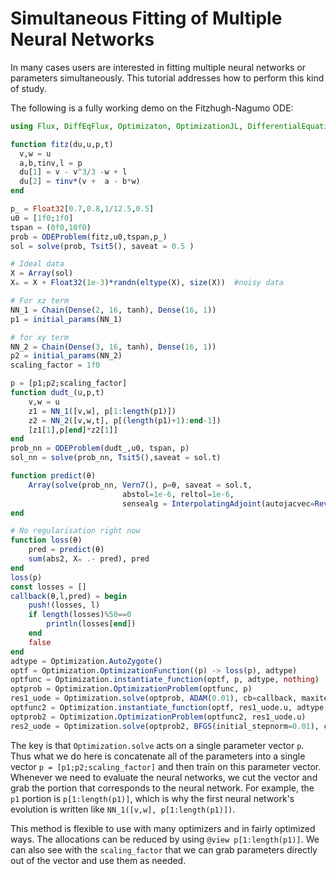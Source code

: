 # Simultaneous Fitting of Multiple Neural Networks

In many cases users are interested in fitting multiple neural networks
or parameters simultaneously. This tutorial addresses how to perform
this kind of study.

The following is a fully working demo on the Fitzhugh-Nagumo ODE:

```julia
using Flux, DiffEqFlux, Optimizaton, OptimizationJL, DifferentialEquations

function fitz(du,u,p,t)
  v,w = u
  a,b,τinv,l = p
  du[1] = v - v^3/3 -w + l
  du[2] = τinv*(v +  a - b*w)
end

p_ = Float32[0.7,0.8,1/12.5,0.5]
u0 = [1f0;1f0]
tspan = (0f0,10f0)
prob = ODEProblem(fitz,u0,tspan,p_)
sol = solve(prob, Tsit5(), saveat = 0.5 )

# Ideal data
X = Array(sol)
Xₙ = X + Float32(1e-3)*randn(eltype(X), size(X))  #noisy data

# For xz term
NN_1 = Chain(Dense(2, 16, tanh), Dense(16, 1))
p1 = initial_params(NN_1)

# for xy term
NN_2 = Chain(Dense(3, 16, tanh), Dense(16, 1))
p2 = initial_params(NN_2)
scaling_factor = 1f0

p = [p1;p2;scaling_factor]
function dudt_(u,p,t)
    v,w = u
    z1 = NN_1([v,w], p[1:length(p1)])
    z2 = NN_2([v,w,t], p[(length(p1)+1):end-1])
    [z1[1],p[end]*z2[1]]
end
prob_nn = ODEProblem(dudt_,u0, tspan, p)
sol_nn = solve(prob_nn, Tsit5(),saveat = sol.t)

function predict(θ)
    Array(solve(prob_nn, Vern7(), p=θ, saveat = sol.t,
                         abstol=1e-6, reltol=1e-6,
                         sensealg = InterpolatingAdjoint(autojacvec=ReverseDiffVJP(true))))
end

# No regularisation right now
function loss(θ)
    pred = predict(θ)
    sum(abs2, Xₙ .- pred), pred
end
loss(p)
const losses = []
callback(θ,l,pred) = begin
    push!(losses, l)
    if length(losses)%50==0
        println(losses[end])
    end
    false
end
adtype = Optimization.AutoZygote()
optf = Optimization.OptimizationFunction((p) -> loss(p), adtype)
optfunc = Optimization.instantiate_function(optf, p, adtype, nothing)
optprob = Optimization.OptimizationProblem(optfunc, p)
res1_uode = Optimization.solve(optprob, ADAM(0.01), cb=callback, maxiters = 500)
optfunc2 = Optimization.instantiate_function(optf, res1_uode.u, adtype, nothing)
optprob2 = Optimization.OptimizationProblem(optfunc2, res1_uode.u)
res2_uode = Optimization.solve(optprob2, BFGS(initial_stepnorm=0.01), cb=callback, maxiters = 10000)
```

The key is that `Optimization.solve` acts on a single parameter vector `p`.
Thus what we do here is concatenate all of the parameters into a single
vector `p = [p1;p2;scaling_factor]` and then train on this parameter
vector. Whenever we need to evaluate the neural networks, we cut the
vector and grab the portion that corresponds to the neural network.
For example, the `p1` portion is `p[1:length(p1)]`, which is why the
first neural network's evolution is written like `NN_1([v,w], p[1:length(p1)])`.

This method is flexible to use with many optimizers and in fairly
optimized ways. The allocations can be reduced by using `@view p[1:length(p1)]`.
We can also see with the `scaling_factor` that we can grab parameters
directly out of the vector and use them as needed.
